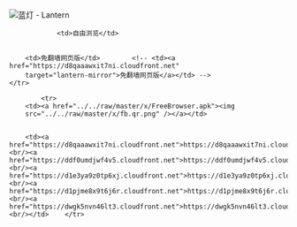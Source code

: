 

<img src="../../raw/master/x/8e0a2b81.c82003be.LanternYellow2.png" alt="蓝灯 - Lantern"/>
<table>
    <tr>
                
                <td>自由浏览</td>
        
        
        <td>免翻墙网页版</td>        <!-- <td><a href="https://d8qaaawxit7ni.cloudfront.net"
        target="lantern-mirror">免翻墙网页版</a></td> -->
    </tr>
    
            <tr>
        <td><a href="../../raw/master/x/FreeBrowser.apk"><img
        src="../../raw/master/x/fb.qr.png" /></a></td>

        
        <td><a href="https://d8qaaawxit7ni.cloudfront.net">https://d8qaaawxit7ni.cloudfront.net</a><br/><a href="https://ddf0umdjwf4v5.cloudfront.net">https://ddf0umdjwf4v5.cloudfront.net</a><br/><a href="https://d1e3ya9z0tp6xj.cloudfront.net">https://d1e3ya9z0tp6xj.cloudfront.net</a><br/><a href="https://d1pjme8x9t6j6r.cloudfront.net">https://d1pjme8x9t6j6r.cloudfront.net</a><br/><a href="https://dwgk5nvn46lt3.cloudfront.net">https://dwgk5nvn46lt3.cloudfront.net</a><br/></td>    </tr>
</table>
